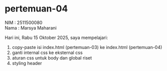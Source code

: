 # pertemuan-04

NIM : 2511500080<br>
Nama : Marsya Maharani<br>

Hari ini, Rabu 15 Oktober 2025, saya mempelajari:
<ol>
<li>copy-paste isi index.html (pertemuan-03) ke index.html (pertemuan-04)</li>
<li>ganti internal css ke eksternal css</li>
<li>aturan css untuk body dan global riset</li>
<li>styling header</li>
</ol>
